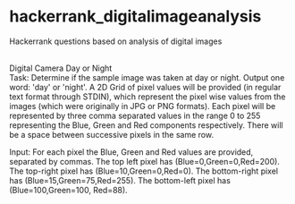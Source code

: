 # hackerrank_digitalimageanalysis
Hackerrank questions based on analysis of digital images

<br> Digital Camera Day or Night </br>
Task: Determine if the sample image was taken at day or night. Output one word: 'day' or 'night'. 
A 2D Grid of pixel values will be provided (in regular text format through STDIN), 
which represent the pixel wise values from the images (which were originally in JPG 
or PNG formats). 
Each pixel will be represented by three comma separated values in the range 0 to 255 
representing the Blue, Green and Red components respectively. There will be a space 
between successive pixels in the same row.
	
Input:  For each pixel the Blue, Green and Red values are provided, separated by commas. 
The top left pixel has (Blue=0,Green=0,Red=200). The top-right pixel has (Blue=10,Green=0,Red=0).
The bottom-right pixel has (Blue=15,Green=75,Red=255). The bottom-left pixel has (Blue=100,Green=100, Red=88).
